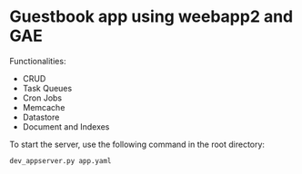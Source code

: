 # Guestbook app using weebapp2 and GAE

Functionalities:
- CRUD
- Task Queues
- Cron Jobs
- Memcache
- Datastore
- Document and Indexes

To start the server, use the following command in the root directory:

```dev_appserver.py app.yaml```
